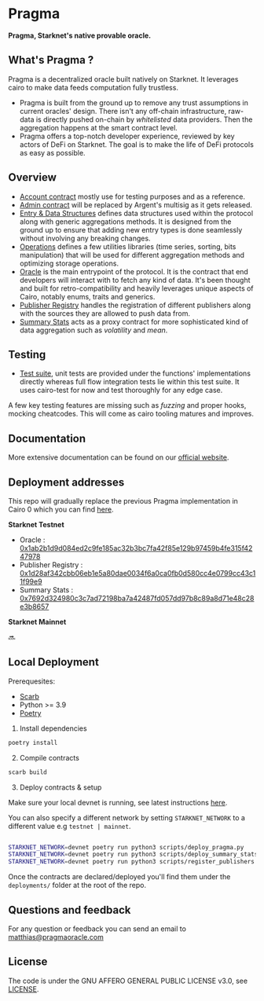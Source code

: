 # Pragma

**Pragma, Starknet's native provable oracle.**

What's Pragma ?
---

Pragma is a decentralized oracle built natively on Starknet. It leverages cairo to make data feeds computation fully trustless.

-  Pragma is built from the ground up to remove any trust assumptions in current oracles' design.
There isn't any off-chain infrastructure, raw-data is directly pushed on-chain by *whitelisted* data providers. Then the aggregation happens at the smart contract level.
- Pragma offers a top-notch developer experience, reviewed by key actors of DeFi on Starknet. The goal is to make the life of DeFi protocols as easy as possible.

Overview
---

- <a href="/src/account">Account contract</a> mostly use for testing purposes and as a reference.
- <a href="/src/admin">Admin contract</a> will be replaced by Argent's multisig as it gets released.
- <a href="/src/entry">Entry & Data Structures</a> defines data structures used within the protocol along with generic aggregations methods. It is designed from the ground up to ensure that adding new entry types is done seamlessly without involving any breaking changes.
- <a href="/src/admin">Operations</a> defines a few utilities libraries (time series, sorting, bits manipulation) that will be used for different aggregation methods and optimizing storage operations.
- <a href="/src/admin">Oracle</a> is the main entrypoint of the protocol. It is the contract that end developers will interact with to fetch any kind of data. It's been thought and built for retro-compatibility and heavily leverages unique aspects of Cairo, notably enums, traits and generics.
- <a href="/src/admin">Publisher Registry</a> handles the registration of different publishers along with the sources they are allowed to push data from.
- <a href="/src/admin">Summary Stats</a> acts as a proxy contract for more sophisticated kind of data aggregation such as *volatility* and *mean*.

## Testing

- <a href="/src/tests">Test suite</a>, unit tests are provided under the functions' implementations directly whereas full flow integration tests lie within this test suite. It uses cairo-test for now and test thoroughly for any edge case.

A few key testing features are missing such as *fuzzing* and proper hooks, mocking cheatcodes. This will come as cairo tooling matures and improves.

Documentation
---

More extensive documentation can be found on our [official website](https://docs.pragmaoracle.com/).


Deployment addresses
---

This repo will gradually replace the previous Pragma implementation in Cairo 0 which you can find [here](https://github.com/Astraly-Labs/pragma-contracts).

**Starknet Testnet**
- Oracle : [0x1ab2b1d9d084ed2c9fe185ac32b3bc7fa42f85e129b97459b4fe315f4247978](https://goerli.voyager.online/contract/0x01ab2b1d9d084ed2c9fe185ac32b3bc7fa42f85e129b97459b4fe315f4247978)
- Publisher Registry : [0x1d28af342cbb06eb1e5a80dae0034f6a0ca0fb0d580cc4e0799cc43c11f99e9](https://goerli.voyager.online/contract/0x1d28af342cbb06eb1e5a80dae0034f6a0ca0fb0d580cc4e0799cc43c11f99e9)
- Summary Stats : [0x7692d324980c3c7ad72198ba7a42487fd057dd97b8c89a8d71e48c28e3b8657](https://goerli.voyager.online/contract/0x7692d324980c3c7ad72198ba7a42487fd057dd97b8c89a8d71e48c28e3b8657)

**Starknet Mainnet**

🔜

Local Deployment
---

Prerequesites:
- [Scarb](https://docs.swmansion.com/scarb/)
- Python >= 3.9
- [Poetry](https://python-poetry.org/)

1. Install dependencies

```bash
poetry install
```

2. Compile contracts

```bash
scarb build
```

3. Deploy contracts & setup

Make sure your local devnet is running, see latest instructions [here](https://0xspaceshard.github.io/starknet-devnet/docs/intro).

You can also specify a different network by setting `STARKNET_NETWORK` to a different value e.g `testnet | mainnet`.

```bash

STARKNET_NETWORK=devnet poetry run python3 scripts/deploy_pragma.py
STARKNET_NETWORK=devnet poetry run python3 scripts/deploy_summary_stats.py
STARKNET_NETWORK=devnet poetry run python3 scripts/register_publishers.py

```

Once the contracts are declared/deployed you'll find them under the `deployments/` folder at the root of the repo.


Questions and feedback
---

For any question or feedback you can send an email to <matthias@pragmaoracle.com>

License
---

The code is under the GNU AFFERO GENERAL PUBLIC LICENSE v3.0, see <a href="./LICENSE">LICENSE</a>.

